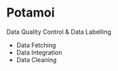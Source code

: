 # Potamoi
 Data Quality Control & Data Labelling

* Data Fetching
* Data Integration
* Data Cleaning
